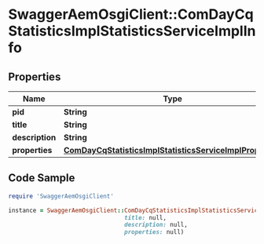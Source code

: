 # SwaggerAemOsgiClient::ComDayCqStatisticsImplStatisticsServiceImplInfo

## Properties

Name | Type | Description | Notes
------------ | ------------- | ------------- | -------------
**pid** | **String** |  | [optional] 
**title** | **String** |  | [optional] 
**description** | **String** |  | [optional] 
**properties** | [**ComDayCqStatisticsImplStatisticsServiceImplProperties**](ComDayCqStatisticsImplStatisticsServiceImplProperties.md) |  | [optional] 

## Code Sample

```ruby
require 'SwaggerAemOsgiClient'

instance = SwaggerAemOsgiClient::ComDayCqStatisticsImplStatisticsServiceImplInfo.new(pid: null,
                                 title: null,
                                 description: null,
                                 properties: null)
```


